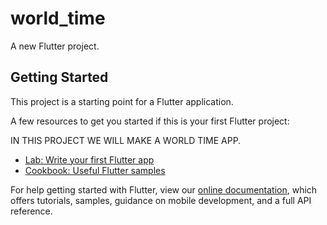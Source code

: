 # world_time

A new Flutter project.

## Getting Started

This project is a starting point for a Flutter application.

A few resources to get you started if this is your first Flutter project:

IN THIS PROJECT WE WILL MAKE A WORLD TIME APP.

- [Lab: Write your first Flutter app](https://flutter.dev/docs/get-started/codelab)
- [Cookbook: Useful Flutter samples](https://flutter.dev/docs/cookbook)

For help getting started with Flutter, view our
[online documentation](https://flutter.dev/docs), which offers tutorials,
samples, guidance on mobile development, and a full API reference.
